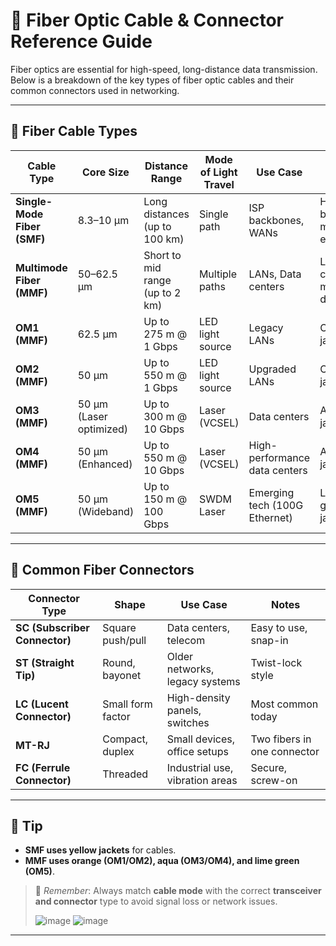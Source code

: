 # 📡 Fiber Optic Cable & Connector Reference Guide

Fiber optics are essential for high-speed, long-distance data transmission. Below is a breakdown of the key types of fiber optic cables and their common connectors used in networking.

---

## 🔌 Fiber Cable Types

| Cable Type          | Core Size       | Distance Range        | Mode of Light Travel    | Use Case                        | Notes                             |
|---------------------|------------------|------------------------|--------------------------|----------------------------------|------------------------------------|
| **Single-Mode Fiber (SMF)** | 8.3–10 µm        | Long distances (up to 100 km) | Single path             | ISP backbones, WANs             | Higher bandwidth, more expensive   |
| **Multimode Fiber (MMF)**   | 50–62.5 µm       | Short to mid range (up to 2 km) | Multiple paths          | LANs, Data centers              | Lower cost, modal dispersion      |
| **OM1 (MMF)**        | 62.5 µm          | Up to 275 m @ 1 Gbps   | LED light source         | Legacy LANs                     | Orange jacket                     |
| **OM2 (MMF)**        | 50 µm            | Up to 550 m @ 1 Gbps   | LED light source         | Upgraded LANs                   | Orange jacket                     |
| **OM3 (MMF)**        | 50 µm (Laser optimized) | Up to 300 m @ 10 Gbps | Laser (VCSEL)            | Data centers                    | Aqua jacket                       |
| **OM4 (MMF)**        | 50 µm (Enhanced) | Up to 550 m @ 10 Gbps  | Laser (VCSEL)            | High-performance data centers   | Aqua jacket                       |
| **OM5 (MMF)**        | 50 µm (Wideband) | Up to 150 m @ 100 Gbps | SWDM Laser               | Emerging tech (100G Ethernet)   | Lime green jacket                 |

---

## 🔗 Common Fiber Connectors

| Connector Type       | Shape           | Use Case                        | Notes                             |
|----------------------|------------------|----------------------------------|------------------------------------|
| **SC (Subscriber Connector)** | Square push/pull | Data centers, telecom           | Easy to use, snap-in              |
| **ST (Straight Tip)**          | Round, bayonet   | Older networks, legacy systems  | Twist-lock style                  |
| **LC (Lucent Connector)**      | Small form factor | High-density panels, switches  | Most common today                 |
| **MT-RJ**                      | Compact, duplex   | Small devices, office setups    | Two fibers in one connector       |
| **FC (Ferrule Connector)**     | Threaded          | Industrial use, vibration areas | Secure, screw-on                  |

---

## 📌 Tip

- **SMF uses yellow jackets** for cables.
- **MMF uses orange (OM1/OM2), aqua (OM3/OM4), and lime green (OM5)**.

> 🧠 _Remember_: Always match **cable mode** with the correct **transceiver and connector** type to avoid signal loss or network issues.
>
> ![image](https://github.com/user-attachments/assets/32aa056b-9565-482d-89da-3f90ef64a662)
> ![image](https://github.com/user-attachments/assets/40f4de5e-b7d5-404f-9e71-e25832fd1326)



---
